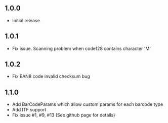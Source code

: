 ## 1.0.0
- Initial release 

## 1.0.1
- Fix issue. Scanning problem when code128 contains character 'M'

## 1.0.2
- Fix EAN8 code invalid checksum bug

## 1.1.0
- Add BarCodeParams which allow custom params for each barcode type
- Add ITF support
- Fix issue #1, #9, #13 (See github page for details)
